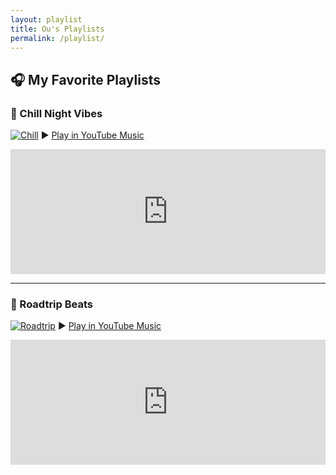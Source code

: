 ```yaml
---
layout: playlist
title: Ou's Playlists
permalink: /playlist/
---
```

<style>
.responsive-iframe {
  position: relative;
  width: 100%;
  height: 0;
  padding-bottom: 56.25%;
}
.responsive-iframe iframe {
  position: absolute;
  width: 100%;
  height: 100%;
}
</style>


## 🎧 My Favorite Playlists

### 🌙 Chill Night Vibes
[![Chill](https://img.youtube.com/vi/abcd1234/default.jpg)](https://music.youtube.com/playlist?list=PLchillnight001)
▶️ [Play in YouTube Music](https://music.youtube.com/playlist?list=PLchillnight001)

<iframe width="100%" height="200" src="https://www.youtube.com/embed/videoseries?list=PLchillnight001&autoplay=1&loop=1" frameborder="0" allow="autoplay; encrypted-media" allowfullscreen></iframe>

---

### 🚗 Roadtrip Beats
[![Roadtrip](https://img.youtube.com/vi/efgh5678/default.jpg)](https://music.youtube.com/playlist?list=PLroadtrip002)
▶️ [Play in YouTube Music](https://music.youtube.com/playlist?list=PLroadtrip002)

<iframe width="100%" height="200" src="https://www.youtube.com/embed/videoseries?list=PLroadtrip002&autoplay=1&loop=1" frameborder="0" allow="autoplay; encrypted-media" allowfullscreen></iframe>
